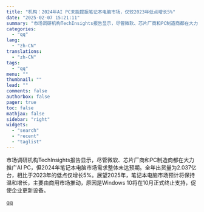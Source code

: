 ```yaml
---
title: "机构：2024年AI PC未能提振笔记本电脑市场，仅较2023年低点增长5%"
date: "2025-02-07 15:21:11"
summary: "市场调研机构TechInsights报告显示，尽管微软、芯片厂商和PC制造商都在大力推广AI PC，..."
categories:
  - "qq"
lang:
  - "zh-CN"
translations:
  - "zh-CN"
tags:
  - "qq"
menu: ""
thumbnail: ""
lead: ""
comments: false
authorbox: false
pager: true
toc: false
mathjax: false
sidebar: "right"
widgets:
  - "search"
  - "recent"
  - "taglist"
---
```


市场调研机构TechInsights报告显示，尽管微软、芯片厂商和PC制造商都在大力推广AI PC，但2024年笔记本电脑市场需求整体未达预期。全年出货量为2.037亿台，相比于2023年的低点仅增长5%。展望2025年，笔记本电脑市场预计将保持温和增长，主要由商用市场推动，原因是Windows 10将在10月正式终止支持，促使企业更新设备。

[qq](https://new.qq.com/rain/a/20250207A05EWW00)
